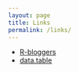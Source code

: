 ```yaml
---
layout: page
title: Links
permalink: /links/
---
```


* [R-bloggers](http://www.r-bloggers.com/)
* [data.table](https://github.com/Rdatatable/data.table/wiki)

